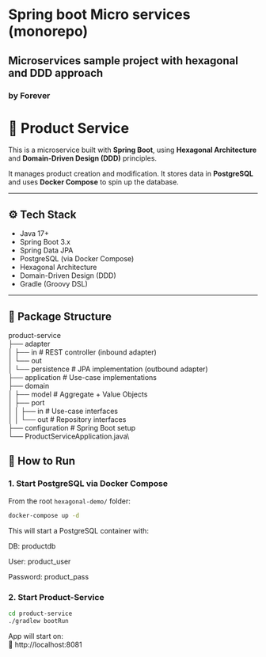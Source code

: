 # Spring boot Micro services (monorepo)
## Microservices sample project with hexagonal and DDD approach
### by Forever

# 🧱 Product Service

This is a microservice built with **Spring Boot**, using **Hexagonal Architecture** and **Domain-Driven Design (DDD)** principles.

It manages product creation and modification. It stores data in **PostgreSQL** and uses **Docker Compose** to spin up the database.

---

## ⚙️ Tech Stack

- Java 17+
- Spring Boot 3.x
- Spring Data JPA
- PostgreSQL (via Docker Compose)
- Hexagonal Architecture
- Domain-Driven Design (DDD)
- Gradle (Groovy DSL)

---

## 📁 Package Structure

product-service\
├── adapter\
│ ├── in # REST controller (inbound adapter)\
│ └── out\
│ └── persistence # JPA implementation (outbound adapter)\
├── application # Use-case implementations\
├── domain\
│ ├── model # Aggregate + Value Objects\
│ ├── port\
│ │ ├── in # Use-case interfaces\
│ │ └── out # Repository interfaces\
├── configuration # Spring Boot setup\
└── ProductServiceApplication.java\

## 🚀 How to Run

### 1. Start PostgreSQL via Docker Compose

From the root `hexagonal-demo/` folder:

```bash
docker-compose up -d
```
This will start a PostgreSQL container with:

DB: productdb

User: product_user

Password: product_pass

### 2. Start Product-Service
```bash
cd product-service
./gradlew bootRun
```
App will start on:\
📍 http://localhost:8081